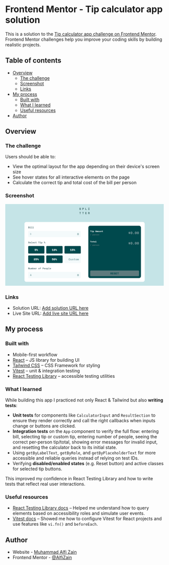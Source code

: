 # Frontend Mentor - Tip calculator app solution

This is a solution to the [Tip calculator app challenge on Frontend Mentor](https://www.frontendmentor.io/challenges/tip-calculator-app-ugJNGbJUX). Frontend Mentor challenges help you improve your coding skills by building realistic projects.

## Table of contents

- [Overview](#overview)
  - [The challenge](#the-challenge)
  - [Screenshot](#screenshot)
  - [Links](#links)
- [My process](#my-process)
  - [Built with](#built-with)
  - [What I learned](#what-i-learned)
  - [Useful resources](#useful-resources)
- [Author](#author)

## Overview

### The challenge

Users should be able to:

- View the optimal layout for the app depending on their device's screen size
- See hover states for all interactive elements on the page
- Calculate the correct tip and total cost of the bill per person

### Screenshot

![](screenshot/Screenshot.png)

### Links

- Solution URL: [Add solution URL here](https://your-solution-url.com)
- Live Site URL: [Add live site URL here](https://your-live-site-url.com)

## My process

### Built with

- Mobile-first workflow
- [React](https://reactjs.org/) – JS library for building UI
- [Tailwind CSS](https://tailwindcss.com) – CSS Framework for styling
- [Vitest](https://vitest.dev/) – unit & integration testing
- [React Testing Library](https://testing-library.com/docs/react-testing-library/intro/) – accessible testing utilities

### What I learned

While building this app I practiced not only React & Tailwind but also **writing tests**:

- **Unit tests** for components like `CalculatorInput` and `ResultSection` to ensure they render correctly and call the right callbacks when inputs change or buttons are clicked.
- **Integration tests** on the `App` component to verify the full flow: entering bill, selecting tip or custom tip, entering number of people, seeing the correct per-person tip/total, showing error messages for invalid input, and resetting the calculator back to its initial state.
- Using `getByLabelText`, `getByRole`, and `getByPlaceholderText` for more accessible and reliable queries instead of relying on test IDs.
- Verifying **disabled/enabled states** (e.g. Reset button) and active classes for selected tip buttons.

This improved my confidence in React Testing Library and how to write tests that reflect real user interactions.

### Useful resources

- [React Testing Library docs](https://testing-library.com/docs/react-testing-library/intro/) – Helped me understand how to query elements based on accessibility roles and simulate user events.
- [Vitest docs](https://vitest.dev/guide/) – Showed me how to configure Vitest for React projects and use features like `vi.fn()` and `beforeEach`.

## Author

- Website - [Muhammad Alfi Zain](https://muhammad-alfi-zain.vercel.app/)
- Frontend Mentor - [@AlfiZain](https://www.frontendmentor.io/profile/AlfiZain)
